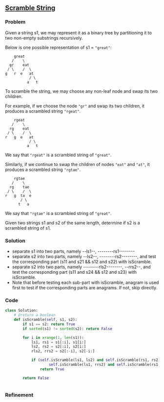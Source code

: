 ## [Scramble String](https://leetcode.com/problems/scramble-string/)

### Problem

Given a string s1, we may represent it as a binary tree by partitioning it to two non-empty substrings recursively.

Below is one possible representation of s1 = `"great"`:
```
    great
   /    \
  gr    eat
 / \    /  \
g   r  e   at
           / \
          a   t
```
To scramble the string, we may choose any non-leaf node and swap its two children.

For example, if we choose the node `"gr"` and swap its two children, it produces a scrambled string `"rgeat"`.
```
    rgeat
   /    \
  rg    eat
 / \    /  \
r   g  e   at
           / \
          a   t
```
We say that `"rgeat"` is a scrambled string of `"great"`.

Similarly, if we continue to swap the children of nodes `"eat"` and `"at"`, it produces a scrambled string `"rgtae"`.
```
    rgtae
   /    \
  rg    tae
 / \    /  \
r   g  ta  e
       / \
      t   a
```
We say that `"rgtae"` is a scrambled string of `"great"`.

Given two strings s1 and s2 of the same length, determine if s2 is a scrambled string of s1. 

### Solution

- separate s1 into two parts, namely --ls1--, --------rs1--------
- separate s2 into two parts, namely --ls2--, --------rs2--------, and test the corresponding part (s11 and s21 && s12 and s22) with isScramble.
- separate s2 into two parts, namely --------rls2--------, --rrs2--, and test the corresponding part (s11 and s24 && s12 and s23) with isScramble.
- Note that before testing each sub-part with isScramble, anagram is used first to test if the corresponding parts are anagrams. If not, skip directly.

### Code

``` Python
class Solution:
    # @return a boolean
    def isScramble(self, s1, s2):
        if s1 == s2: return True
        if sorted(s1) != sorted(s2): return False

        for i in xrange(1, len(s1)):
            ls1, rs1 = s1[:i], s1[i:]
            ls2, rs2 = s2[:i], s2[i:]
            rls2, rrs2 = s2[:-i], s2[-i:]

            if (self.isScramble(ls1, ls2) and self.isScramble(rs1, rs2) or
                    self.isScramble(ls1, rrs2) and self.isScramble(rs1, rls2)):
                return True

        return False
        
```

### Refinement
